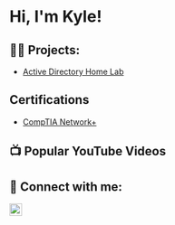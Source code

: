 <h1>Hi, I'm Kyle!</h1>

<h2>👨‍💻 Projects:</h2>

  - [Active Directory Home Lab](https://github.com/klawnwork/ActiveDirectoryHomeLab)

<h2>Certifications</h2>

  - [CompTIA Network+](https://docs.google.com/document/d/1fvo_OrSZC7uTLx6-N4RhyixAvwbrpLuc00YiLVOWToc/edit?usp=sharing)

<h2>📺 Popular YouTube Videos</h2>


<h2> 🤳 Connect with me:</h2>


[<img align="left" alt="JoshMadakor | LinkedIn" width="22px" src="https://cdn.jsdelivr.net/npm/simple-icons@v3/icons/linkedin.svg" />][linkedin]

[linkedin]:https://www.linkedin.com/in/kyle-lawn-82ab13187/
